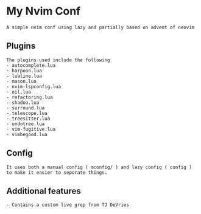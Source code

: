 # My Nvim Conf
    A simple nvim conf using lazy and partially based on advent of neovim

## Plugins
    The plugins used include the following
    - autocomplete.lua
    - harpoon.lua
    - lualine.lua
    - mason.lua
    - nvim-lspconfig.lua
    - oil.lua
    - refactoring.lua
    - shadoo.lua
    - surround.lua
    - telescope.lua
    - treesitter.lua
    - undotree.lua
    - vim-fugitive.lua
    - vimbegood.lua

## Config
    It uses both a manual config ( mconfig/ ) and lazy config ( config ) to make it easier to seporate things. 

## Additional features 
    - Contains a custom live grep from TJ DeVries